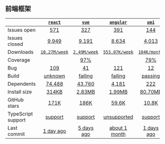 ## 前端框架
|   | [`react`][b0] | [`vue`][r0] | [`angular`][n0] | [`umi`][k0] |
|---|:---:|:---:|:----:|:----:|
| Issues open           | [571][IO1] | [327][IO2] | [391][IO3] | [144][IO4] |
| Issues closed         | [9,949][IC1] | [9,191][IC2] | [8,634][IC3] | [4,013][IC4] |
| Downloads             | [`10.27M/week`][DL1] | [`2.49M/week`][DL2] | [`553.07K/week`][DL3] | [`104K/month`][DL4] |
| Coverage             |  | [97%][cover2] |  | [79%][cover4] |
| Bug             | [109][bug1] | [41][bug2] | [121][bug3] | [12][bug4] |
| Build                 | [unknown][bd1] | [failing][bd2] | [failing][bd3] | [passing][bd4] |
| Dependents            | [74,488][dep1] | [43,760][dep2] | [4,181][dep3] | [222][dep4] |
| Install size          | [314KB][IS1] | [2.83MB][IS2] | [1.99MB][IS3] | [80.70MB][IS4] |
| GitHub stars          | [171K][stars1] | [186K][stars2] | [59.6K][stars3] | [10.8K][stars4] |
| TypeScript support    | [support][TS1] | [support][TS2] | [unsupported][TS3] | [support][TS4] |
| Last commit           | [1 day ago][commits1] | [5 days ago][commits2] | [about 1 month][commits3] | [1 days ago][commits4] |

[b0]: https://github.com/facebook/react
[r0]: https://github.com/vuejs/vue
[n0]: https://github.com/angular/angular.js
[k0]: https://github.com/umijs/umi

[IO1]: https://github.com/facebook/react/issues
[IO2]: https://github.com/vuejs/vue/issues
[IO3]: https://github.com/angular/angular.js/issues
[IO4]: https://github.com/umijs/umi/issues
[IC1]: https://github.com/facebook/react/issues
[IC2]: https://github.com/vuejs/vue/issues
[IC3]: https://github.com/angular/angular.js/issues
[IC4]: https://github.com/umijs/umi/issues

[DL1]: https://www.npmjs.com/package/react
[DL2]: https://www.npmjs.com/package/vue
[DL3]: https://www.npmjs.com/package/angular
[DL4]: https://www.npmjs.com/package/umi

[cover2]: https://codecov.io/github/vuejs/vue
[cover4]: https://codecov.io/github/umijs/umi

[bug1]: https://github.com/facebook/react/issues?page=1&q=is%3Aopen+is%3Aissue+label%3A%22Type%3A+Bug%22
[bug2]: https://github.com/vuejs/vue/issues?page=1&q=is%3Aopen+is%3Aissue+label%3Abug
[bug3]: https://github.com/angular/angular.js/issues?page=5&q=is%3Aopen+is%3Aissue+label%3A%22type%3A+bug%22
[bug4]: https://github.com/umijs/umi/issues?q=is%3Aopen+is%3Aissue+label%3Atype%28bug%29

[bd1]: https://travis-ci.org/github/facebook/react
[bd2]: https://travis-ci.org/github/vuejs/vue
[bd3]: https://travis-ci.org/github/angular/angular.js
[bd4]: https://travis-ci.org/github/umijs/umi

[dep1]: https://www.npmjs.com/package/react
[dep2]: https://www.npmjs.com/package/vue
[dep3]: https://www.npmjs.com/package/angular
[dep4]: https://www.npmjs.com/package/umi

[IS1]: https://packagephobia.com/result?p=react
[IS2]: https://packagephobia.com/result?p=vue
[IS3]: https://packagephobia.com/result?p=angular
[IS4]: https://packagephobia.com/result?p=umi

[stars1]: https://github.com/facebook/react/stargazers
[stars2]: https://github.com/vuejs/vue/stargazers
[stars3]: https://github.com/angular/angular.js/stargazers
[stars4]: https://github.com/umijs/umi/stargazers

[TS1]: https://github.com/facebook/react/search?l=typescript
[TS2]: https://github.com/vuejs/vue/search?l=TypeScript
[TS3]: https://www.npmjs.com/package/@types/angular
[TS4]: https://github.com/umijs/umi/search?l=typescript

[commits1]: https://github.com/facebook/react/commits
[commits2]: https://github.com/vuejs/vue/commits
[commits3]: https://github.com/angular/angular.js/commits
[commits4]: https://github.com/umijs/umi/commits

